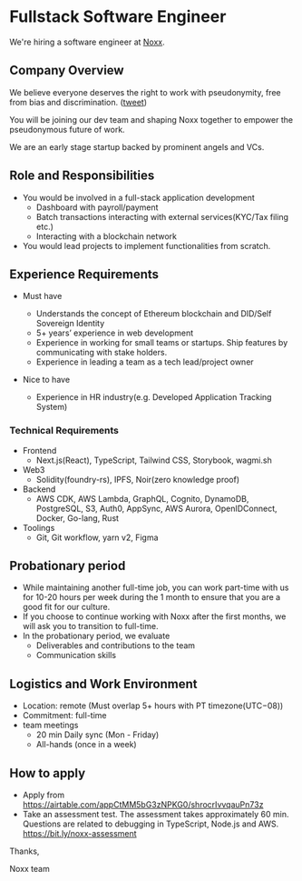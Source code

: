 # Fullstack Software Engineer

We're hiring a software engineer at [Noxx](https://www.noxx.xyz/).

## Company Overview

We believe everyone deserves the right to work with pseudonymity, free from bias and discrimination. ([tweet](https://twitter.com/kiyokb/status/1578085600497782784))

You will be joining our dev team and shaping Noxx together to empower the pseudonymous future of work.

We are an early stage startup backed by prominent angels and VCs.

## Role and Responsibilities

- You would be involved in a full-stack application development
  - Dashboard with payroll/payment
  - Batch transactions interacting with external services(KYC/Tax filing etc.)
  - Interacting with a blockchain network
- You would lead projects to implement functionalities from scratch.

## Experience Requirements

- Must have

  - Understands the concept of Ethereum blockchain and DID/Self Sovereign Identity
  - 5+ years’ experience in web development
  - Experience in working for small teams or startups. Ship features by communicating with stake holders.
  - Experience in leading a team as a tech lead/project owner

- Nice to have
  - Experience in HR industry(e.g. Developed Application Tracking System)

### Technical Requirements

- Frontend
  - Next.js(React), TypeScript, Tailwind CSS, Storybook, wagmi.sh
- Web3
  - Solidity(foundry-rs), IPFS, Noir(zero knowledge proof)
- Backend
  - AWS CDK, AWS Lambda, GraphQL, Cognito, DynamoDB, PostgreSQL, S3, Auth0, AppSync, AWS Aurora, OpenIDConnect, Docker, Go-lang, Rust
- Toolings
  - Git, Git workflow, yarn v2, Figma

## Probationary period

- While maintaining another full-time job, you can work part-time with us for 10-20 hours per week during the 1 month to ensure that you are a good fit for our culture.
- If you choose to continue working with Noxx after the first months, we will ask you to transition to full-time.
- In the probationary period, we evaluate
  - Deliverables and contributions to the team
  - Communication skills

## Logistics and Work Environment

- Location: remote (Must overlap 5+ hours with PT timezone(UTC−08))
- Commitment: full-time
- team meetings
  - 20 min Daily sync (Mon - Friday)
  - All-hands (once in a week)

## How to apply

- Apply from https://airtable.com/appCtMM5bG3zNPKG0/shrocrIvvqauPn73z
- Take an assessment test. The assessment takes approximately 60 min. Questions are related to debugging in TypeScript, Node.js and AWS. https://bit.ly/noxx-assessment

Thanks,

Noxx team
